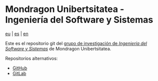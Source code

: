 # Mondragon Unibertsitatea - Ingeniería del Software y Sistemas

[eu](https://github.com/mu-sse/.github/blob/main/profile/README.md) | [es](https://github.com/mu-sse/.github/blob/main/profile/README.es.md) | [en](https://github.com/mu-sse/.github/blob/main/profile/README.en.md)

Este es el repositorio git del [grupo de investigación de *Ingeniería del Software y Sistemas*](https://www.mondragon.edu/es/investigacion/ingenieria-tecnologia/grupos-investigacion-transferencia/-/mu-inv-mapping/grupo/ingenieria-del-sw-y-sistemas) de Mondragon Unibertsitatea.

Repositorios alternativos:

- [GitHub](https://github.com/mu-sse)
- [GitLab](https://gitlab.com/mu-sse)